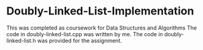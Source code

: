 # Doubly-Linked-List-Implementation
This was completed as coursework for Data Structures and Algorithms
The code in doubly-linked-list.cpp was written by me. The code in doubly-linked-list.h was provided for the assignment. 
